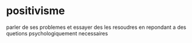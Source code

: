 # positivisme
parler de ses problemes et essayer des les resoudres en repondant a des quetions psychologiquement necessaires
